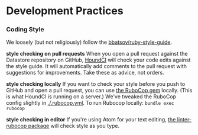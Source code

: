 # Development Practices

### Coding Style

We loosely (but not religiously) follow the [bbatsov/ruby-style-guide](https://github.com/bbatsov/ruby-style-guide).

**style checking on pull requests** When you open a pull request against the Datastore repository on GitHub, [HoundCI](https://houndci.com/) will check your code edits against the style guide. It will automatically add comments to the pull request with suggestions for improvements. Take these as advice, not orders.

**style checking locally** If you want to check your style before you push to GitHub and open a pull request, you can use [the RuboCop gem](https://github.com/bbatsov/rubocop) locally. (This is what HoundCI is running on a server.) We've tweaked the RuboCop config slightly in [./.rubocop.yml](../rubocop.yml). To run Rubocop locally: `bundle exec rubocop`

**style checking in editor** If you're using Atom for your text editing, [the linter-rubocop package](https://atom.io/packages/linter-rubocop) will check style as you type.
